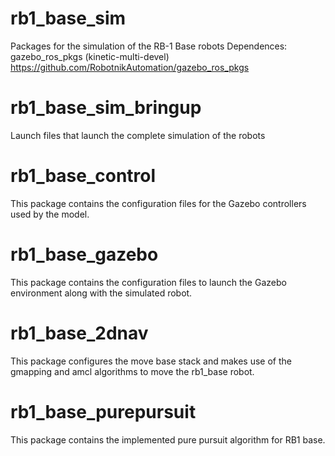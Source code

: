 # rb1_base_sim
Packages for the simulation of the RB-1 Base robots
Dependences: gazebo_ros_pkgs (kinetic-multi-devel) https://github.com/RobotnikAutomation/gazebo_ros_pkgs

# rb1_base_sim_bringup
Launch files that launch the complete simulation of the robots

# rb1_base_control
This package contains the configuration files for the Gazebo controllers used by the model.

# rb1_base_gazebo
This package contains the configuration files to launch the Gazebo environment along with the simulated robot.

# rb1_base_2dnav
 This package configures the move base stack and makes use of the gmapping and amcl algorithms to move the rb1_base robot.

# rb1_base_purepursuit
This package contains the implemented pure pursuit algorithm for RB1 base.


